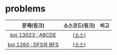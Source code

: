 # problems

|문제(링크)|소스코드(링크)|비고|
|:------:|:--------:|:--:|
| [boj 13023 : ABCDE](https://www.acmicpc.net/problem/13023) | [(소스)](https://github.com/95kim1/study_learn/blob/main/ps/learn/basic2/Graph_1/%5Bboj13023_ABCDE%5D.cpp)| |
| [boj 1260 : DFS와 BFS](https://www.acmicpc.net/problem/1260) | [(소스)](https://github.com/95kim1/study_learn/blob/main/ps/learn/basic2/Graph_1/%5Bboj1260_DFS%EC%99%80BFS%5D.cpp)| |
